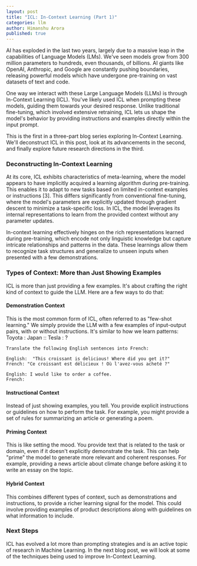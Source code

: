 ```yaml
---
layout: post
title: "ICL: In-Context Learning (Part 1)"
categories: llm
author: Himanshu Arora
published: true
---
```


AI has exploded in the last two years, largely due to a massive leap in the capabilities of Language Models (LMs). We've seen models grow from 300 million parameters to hundreds, even thousands, of billions. AI giants like OpenAI, Anthropic, and Google are constantly pushing boundaries, releasing powerful models which have undergone pre-training on vast datasets of text and code.

One way we interact with these Large Language Models (LLMs) is through In-Context Learning (ICL). You've likely used ICL when prompting these models, guiding them towards your desired response. Unlike traditional fine-tuning, which involved extensive retraining, ICL lets us shape the model's behavior by providing instructions and examples directly within the input prompt.

This is the first in a three-part blog series exploring In-Context Learning. We'll deconstruct ICL in this post, look at its advancements in the second, and finally explore future research directions in the third.

### Deconstructing In-Context Learning

At its core, ICL exhibits characteristics of meta-learning, where the model appears to have implicitly acquired a learning algorithm during pre-training. This enables it to adapt to new tasks based on limited in-context examples or instructions [3]. This differs significantly from conventional fine-tuning, where the model's parameters are explicitly updated through gradient descent to minimize a task-specific loss. In ICL, the model leverages its internal representations to learn from the provided context without any parameter updates.

In-context learning effectively hinges on the rich representations learned during pre-training, which encode not only linguistic knowledge but capture intricate relationships and patterns in the data. These learnings allow them to recognize task structures and generalize to unseen inputs when presented with a few demonstrations.

### Types of Context: More than Just Showing Examples

ICL is more than just providing a few examples. It's about crafting the right kind of context to guide the LLM. Here are a few ways to do that:

#### Demonstration Context
This is the most common form of ICL, often referred to as "few-shot learning." We simply provide the LLM with a few examples of input-output pairs, with or without instructions. It's similar to how we learn patterns: Toyota : Japan :: Tesla : ? 

```
Translate the following English sentences into French:

English:  "This croissant is delicious! Where did you get it?"
French: "Ce croissant est délicieux ! Où l'avez-vous acheté ?"

English: I would like to order a coffee.
French:
```


#### Instructional Context
Instead of just showing examples, you tell. You provide explicit instructions or guidelines on how to perform the task. For example, you might provide a set of rules for summarizing an article or generating a poem.

#### Priming Context
This is like setting the mood. You provide text that is related to the task or domain, even if it doesn't explicitly demonstrate the task. This can help "prime" the model to generate more relevant and coherent responses. For example, providing a news article about climate change before asking it to write an essay on the topic.

#### Hybrid Context
This combines different types of context, such as demonstrations and instructions, to provide a richer learning signal for the model. This could involve providing examples of product descriptions along with guidelines on what information to include.

### Next Steps

ICL has evolved a lot more than prompting strategies and is an active topic of research in Machine Learning. In the next blog post, we will look at some of the techniques being used to improve In-Context Learning.